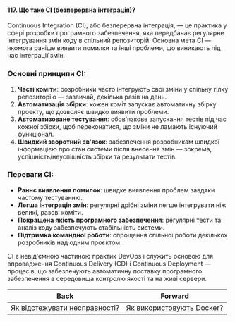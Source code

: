 #### 117. Що таке CI (безперервна інтеграція)?

Continuous Integration (CI), або безперервна інтеграція, — це практика у сфері розробки програмного забезпечення, яка передбачає регулярне інтегрування змін коду в спільний репозиторій. Основна мета CI — якомога раніше виявити помилки та інші проблеми, що виникають під час інтеграції змін.

### Основні принципи CI:
1. **Часті коміти**: розробники часто інтегрують свої зміни у спільну гілку репозиторію — зазвичай, декілька разів на день.
2. **Автоматизація збірки**: кожен коміт запускає автоматичну збірку проєкту, що дозволяє швидко виявити проблеми.
3. **Автоматизоване тестування**: обов'язкове запускання тестів під час кожної збірки, щоб переконатися, що зміни не ламають існуючий функціонал.
4. **Швидкий зворотний зв'язок**: забезпечення розробникам швидкої інформацією про стан системи після внесення змін — зокрема, успішність/неуспішність збірки та результати тестів.

### Переваги CI:
- **Раннє виявлення помилок**: швидке виявлення проблем завдяки частому тестуванню.
- **Легша інтеграція змін**: регулярні дрібні зміни легше інтегрувати ніж великі, разові коміти.
- **Покращена якість програмного забезпечення**: регулярні тести та аналіз коду забезпечують стабільність системи.
- **Підтримка командної роботи**: спрощення спільної роботи декількох розробників над одним проєктом.

CI є невід'ємною частиною практик DevOps і служить основою для впровадження Continuous Delivery (CD) і Continuous Deployment — процесів, що забезпечують автоматичну поставку програмного забезпечення в середовища контролю якості та на живі сервери.

| Back | Forward |
|---|---|
| [Як відстежувати несправності?](/ua/middle/microservices/how-to-trace-faults.md)  | [Як використовують Docker?](/ua/middle/devops/how-is-docker-used.md) |
